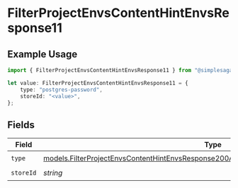 # FilterProjectEnvsContentHintEnvsResponse11

## Example Usage

```typescript
import { FilterProjectEnvsContentHintEnvsResponse11 } from "@simplesagar/vercel/models/filterprojectenvsop.js";

let value: FilterProjectEnvsContentHintEnvsResponse11 = {
    type: "postgres-password",
    storeId: "<value>",
};
```

## Fields

| Field                                                                                                                                                                                      | Type                                                                                                                                                                                       | Required                                                                                                                                                                                   | Description                                                                                                                                                                                |
| ------------------------------------------------------------------------------------------------------------------------------------------------------------------------------------------ | ------------------------------------------------------------------------------------------------------------------------------------------------------------------------------------------ | ------------------------------------------------------------------------------------------------------------------------------------------------------------------------------------------ | ------------------------------------------------------------------------------------------------------------------------------------------------------------------------------------------ |
| `type`                                                                                                                                                                                     | [models.FilterProjectEnvsContentHintEnvsResponse200ApplicationJSONResponseBody3Envs11Type](../models/filterprojectenvscontenthintenvsresponse200applicationjsonresponsebody3envs11type.md) | :heavy_check_mark:                                                                                                                                                                         | N/A                                                                                                                                                                                        |
| `storeId`                                                                                                                                                                                  | *string*                                                                                                                                                                                   | :heavy_check_mark:                                                                                                                                                                         | N/A                                                                                                                                                                                        |